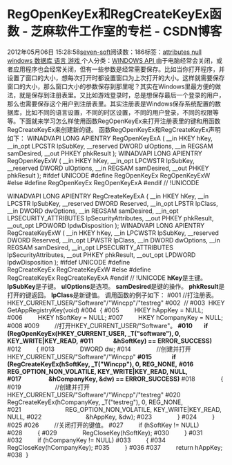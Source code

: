 
# RegOpenKeyEx和RegCreateKeyEx函数 -  芝麻软件工作室的专栏 - CSDN博客


2012年05月06日 15:28:58[seven-soft](https://me.csdn.net/softn)阅读数：186标签：[attributes																](https://so.csdn.net/so/search/s.do?q=attributes&t=blog)[null																](https://so.csdn.net/so/search/s.do?q=null&t=blog)[windows																](https://so.csdn.net/so/search/s.do?q=windows&t=blog)[数据库																](https://so.csdn.net/so/search/s.do?q=数据库&t=blog)[语言																](https://so.csdn.net/so/search/s.do?q=语言&t=blog)[游戏																](https://so.csdn.net/so/search/s.do?q=游戏&t=blog)[
							](https://so.csdn.net/so/search/s.do?q=语言&t=blog)[
																					](https://so.csdn.net/so/search/s.do?q=数据库&t=blog)个人分类：[WINDOWS API																](https://blog.csdn.net/softn/article/category/1130113)
[
																								](https://so.csdn.net/so/search/s.do?q=数据库&t=blog)
[
				](https://so.csdn.net/so/search/s.do?q=windows&t=blog)
[
			](https://so.csdn.net/so/search/s.do?q=windows&t=blog)
[
		](https://so.csdn.net/so/search/s.do?q=null&t=blog)
[
	](https://so.csdn.net/so/search/s.do?q=attributes&t=blog)
由于电脑经常会关闭，或者应用程序也会经常关闭，但有一些参数是经常需要保存。比如当你打开程序，并设置了窗口的大小，想每次打开时都设置窗口为上次打开的大小。这样就需要保存窗口的大小，那么窗口大小的参数保存到那里呢？其实在Windows里最方便的做法，就是保存到注册表里。又比如游戏登录时，总是想保存最后一个登录的用户，那么也需要保存这个用户到注册表里。其实注册表是Windows保存系统配置的数据库，比如不同的语言设置，不同的时区设置，不同的用户登录，不同的权限等等。下面就来学习怎么样使用函数RegOpenKeyEx来打开注册表里的键和用函数RegCreateKeyEx来创建新的键。
函数RegOpenKeyEx和RegCreateKeyEx声明如下：
WINADVAPI
LONG
APIENTRY
RegOpenKeyExA (
__in HKEY hKey,
__in_opt LPCSTR lpSubKey,
__reserved DWORD ulOptions,
__in REGSAM samDesired,
__out PHKEY phkResult
);
WINADVAPI
LONG
APIENTRY
RegOpenKeyExW (
__in HKEY hKey,
__in_opt LPCWSTR lpSubKey,
__reserved DWORD ulOptions,
__in REGSAM samDesired,
__out PHKEY phkResult
);
\#ifdef UNICODE
\#define RegOpenKeyEx RegOpenKeyExW
\#else
\#define RegOpenKeyEx RegOpenKeyExA
\#endif // !UNICODE

WINADVAPI
LONG
APIENTRY
RegCreateKeyExA (
__in HKEY hKey,
__in LPCSTR lpSubKey,
__reserved DWORD Reserved,
__in_opt LPSTR lpClass,
__in DWORD dwOptions,
__in REGSAM samDesired,
__in_opt LPSECURITY_ATTRIBUTES lpSecurityAttributes,
__out PHKEY phkResult,
__out_opt LPDWORD lpdwDisposition
);
WINADVAPI
LONG
APIENTRY
RegCreateKeyExW (
__in HKEY hKey,
__in LPCWSTR lpSubKey,
__reserved DWORD Reserved,
__in_opt LPWSTR lpClass,
__in DWORD dwOptions,
__in REGSAM samDesired,
__in_opt LPSECURITY_ATTRIBUTES lpSecurityAttributes,
__out PHKEY phkResult,
__out_opt LPDWORD lpdwDisposition
);
\#ifdef UNICODE
\#define RegCreateKeyEx RegCreateKeyExW
\#else
\#define RegCreateKeyEx RegCreateKeyExA
\#endif // !UNICODE
**hKey**是主键。
**lpSubKey**是子键。
**ulOptions**是选项。
**samDesired**是键的操作。
**phkResult**是打开的键返回。
**lpClass**是新键值。
调用函数的例子如下：
\#001 //打注册表。HKEY_CURRENT_USER/"Software"/"Wincpp"/"testreg"
\#002  //
\#003  HKEY GetAppRegistryKey(void)
\#004  {
\#005         HKEY hAppKey = NULL;
\#006         HKEY hSoftKey = NULL;
\#007         HKEY hCompanyKey = NULL;
\#008
\#009         //打开HKEY_CURRENT_USER/"Software"。
**\#010        if (RegOpenKeyEx(HKEY_CURRENT_USER, _T("software"), 0, KEY_WRITE|KEY_READ,**
**\#011              &hSoftKey) == ERROR_SUCCESS)**
\#012         {
\#013               DWORD dw;
\#014               //创建并打开HKEY_CURRENT_USER/"Software"/"Wincpp"
**\#015              if (RegCreateKeyEx(hSoftKey, _T("Wincpp"), 0, REG_NONE,**
**\#016                   REG_OPTION_NON_VOLATILE, KEY_WRITE|KEY_READ, NULL,**
**\#017                   &hCompanyKey, &dw) == ERROR_SUCCESS)**
\#018               {
\#019                    //创建并打开HKEY_CURRENT_USER/"Software"/"Wincpp"/"testreg"
\#020                    RegCreateKeyEx(hCompanyKey, _T("testreg"), 0, REG_NONE,
\#021                          REG_OPTION_NON_VOLATILE, KEY_WRITE|KEY_READ, NULL,
\#022                          &hAppKey, &dw);
\#023               }
\#024         }
\#025
\#026         //关闭打开的键值。
\#027         if (hSoftKey != NULL)
\#028         {
\#029               RegCloseKey(hSoftKey);
\#030         }
\#031
\#032         if (hCompanyKey != NULL)
\#033         {
\#034               RegCloseKey(hCompanyKey);
\#035         }
\#036
\#037         return hAppKey;
\#038  }


